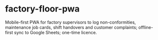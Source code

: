 # factory-floor-pwa
Mobile-first PWA for factory supervisors to log non-conformities, maintenance job cards, shift handovers and customer complaints; offline-first sync to Google Sheets; one-time licence.
